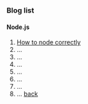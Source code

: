 ### Blog list

#### Node.js
1. [How to node correctly](./how-to-node-correctly.html)
2. ...
3. ...
4. ...
4. ...
4. ...
4. ...
4. ...
[back](./)
